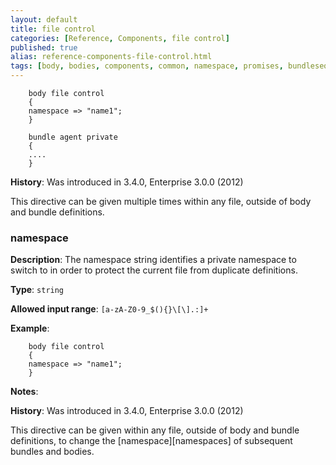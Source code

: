 ```yaml
---
layout: default
title: file control
categories: [Reference, Components, file control]
published: true
alias: reference-components-file-control.html
tags: [body, bodies, components, common, namespace, promises, bundlesequence]
---
```



```cf3
    body file control
    {
    namespace => "name1"; 
    }
    
    bundle agent private
    {
    ....
    }
```

**History**: Was introduced in 3.4.0, Enterprise 3.0.0 (2012)

This directive can be given multiple times within any file,
outside of body and bundle definitions.


### namespace

**Description**: The namespace string identifies a private namespace 
to switch to in order to protect the current file from duplicate definitions.

**Type**: `string`

**Allowed input range**: `[a-zA-Z0-9_$(){}\[\].:]+`

**Example**:

```cf3
    body file control
    {
    namespace => "name1"; 
    }
```

**Notes**:

**History**: Was introduced in 3.4.0, Enterprise 3.0.0 (2012)

This directive can be given within any file, outside of body and bundle 
definitions, to change the [namespace][namespaces] of subsequent bundles 
and bodies.
